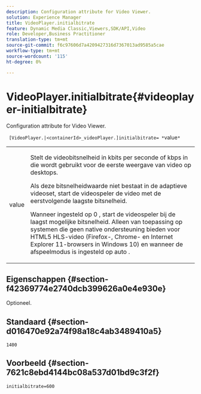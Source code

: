 ```yaml
---
description: Configuration attribute for Video Viewer.
solution: Experience Manager
title: VideoPlayer.initialbitrate
feature: Dynamic Media Classic,Viewers,SDK/API,Video
role: Developer,Business Practitioner
translation-type: tm+mt
source-git-commit: f6c97606d7a4209427316d7367013ad9585a5cae
workflow-type: tm+mt
source-wordcount: '115'
ht-degree: 0%

---
```



# VideoPlayer.initialbitrate{#videoplayer-initialbitrate}

Configuration attribute for Video Viewer.

` [VideoPlayer.|<containerId>_videoPlayer.]initialbitrate= *`value`*`

<table id="table_C616483932C2482CA9794DDD7313FD7C"> 
 <tbody> 
  <tr> 
   <td colname="col1"> <p> <span class="codeph"> value  </span> </p> </td> 
   <td colname="col2"> <p>Stelt de videobitsnelheid in kbits per seconde of kbps in die wordt gebruikt voor de eerste weergave van video op desktops. </p> <p>Als deze bitsnelheidwaarde niet bestaat in de adaptieve videoset, start de videospeler de video met de eerstvolgende laagste bitsnelheid. </p> <p>Wanneer ingesteld op <span class="codeph"> 0 </span>, start de videospeler bij de laagst mogelijke bitsnelheid. Alleen van toepassing op systemen die geen native ondersteuning bieden voor HTML5 HLS-video (Firefox-, Chrome- en Internet Explorer 11-browsers in Windows 10) en wanneer de afspeelmodus is ingesteld op <span class="codeph"> auto </span>. </p> </td> 
  </tr> 
 </tbody> 
</table>

## Eigenschappen {#section-f42369774e2740dcb399626a0e4e930e}

Optioneel.

## Standaard {#section-d016470e92a74f98a18c4ab3489410a5}

`1400`

## Voorbeeld {#section-7621c8ebd4144bc08a537d01bd9c3f2f}

```
initialbitrate=600
```

